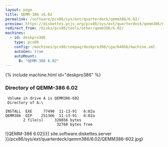 ```yaml
---
layout: page
title: QEMM-386 v6.02
permalink: /software/pcx86/sys/ext/quarterdeck/qemm386/6.02/
preview: https://diskettes.pcjs.org/pcx86/sys/ext/quarterdeck/qemm386/6.02/QEMM386-602.jpg
redirect_from: /disks/pcx86/tools/other/qemm386/6.02/
machines:
  - id: deskpro386
    type: pcx86
    config: /machines/pcx86/compaq/deskpro386/cga/640kb/machine.xml
    autoGen: true
    autoMount:
      B: "QEMM-386 6.02"
---
```


{% include machine.html id="deskpro386" %}

### Directory of QEMM-386 6.02

     Volume in drive A is QEMM386-602
     Directory of A:\

    INSTALL  EXE     77490  11-13-91   6:02a
    QEMM386  QIP    251366  11-13-91   6:02a
            2 file(s)     328856 bytes
                           32768 bytes free

![QEMM-386 6.02]({{ site.software.diskettes.server }}/pcx86/sys/ext/quarterdeck/qemm386/6.02/QEMM386-602.jpg)
